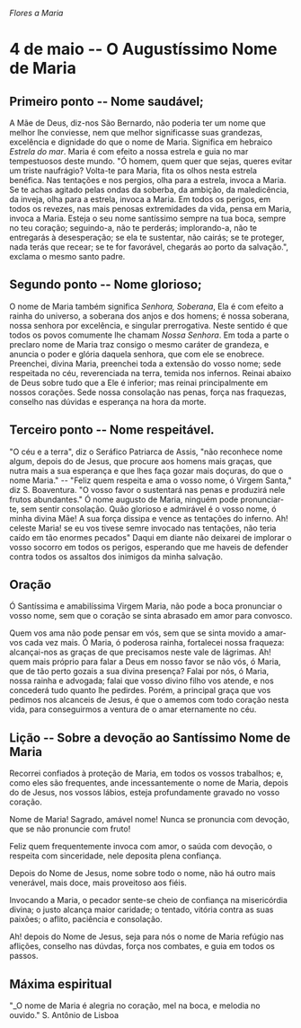 *Flores a Maria*

# 4 de maio -- O Augustíssimo Nome de Maria

## Primeiro ponto -- Nome saudável;

A Mãe de Deus, diz-nos São Bernardo, não poderia ter um nome que melhor lhe conviesse, nem que melhor significasse suas grandezas, excelência e dignidade do que o nome de Maria. Significa em hebraico _Estrela do mar_. Maria é com efeito a nossa estrela e guia no mar tempestuosos deste mundo. "Ó homem, quem quer que sejas, queres evitar um triste naufrágio? Volta-te para Maria, fita os olhos nesta estrela benéfica. Nas tentações e nos pergios, olha para a estrela, invoca a Maria. Se te achas agitado pelas ondas da soberba, da ambição, da maledicência, da inveja, olha para a estrela, invoca a Maria. Em todos os perigos, em todos os revezes, nas mais penosas extremidades da vida, pensa em Maria, invoca a Maria. Esteja o seu nome santíssimo sempre na tua boca, sempre no teu coração; seguindo-a, não te perderás; implorando-a, não te entregarás à desesperação; se ela te sustentar, não cairás; se te proteger, nada terás que recear; se te for favorável, chegarás ao porto da salvação.", exclama o mesmo santo padre.

## Segundo ponto -- Nome glorioso;

O nome de Maria também significa _Senhora, Soberana_, Ela é com efeito a rainha do universo, a soberana dos anjos e dos homens; é nossa soberana, nossa senhora por excelência, e singular prerrogativa. Neste sentido é que todos os povos comumente lhe chamam _Nossa Senhora_. Em toda a parte o preclaro nome de Maria traz consigo o mesmo caráter de grandeza, e anuncia o poder e glória daquela senhora, que com ele se enobrece. Preenchei, divina Maria, preenchei toda a extensão do vosso nome; sede respeitada no céu, reverenciada na terra, temida nos infernos. Reinai abaixo de Deus sobre tudo que a Ele é inferior; mas reinai principalmente em nossos corações. Sede nossa consolação nas penas, força nas fraquezas, conselho nas dúvidas e esperança na hora da morte.

## Terceiro ponto -- Nome respeitável.

"O céu e a terra", diz o Seráfico Patriarca de Assis, "não reconhece nome algum, depois do de Jesus, que procure aos homens mais graças, que nutra mais a sua esperança e que lhes faça gozar mais doçuras, do que o nome Maria." -- "Feliz quem respeita e ama o vosso nome, ó Virgem Santa," diz S. Boaventura. "O vosso favor o sustentará nas penas e produzirá nele frutos abundantes." Ó nome augusto de Maria, ninguém pode pronunciar-te, sem sentir consolação. Quão glorioso e admirável é o vosso nome, ó minha divina Mãe! A sua força dissipa e vence as tentações do inferno. Ah! celeste Maria! se eu vos tivese semre invocado nas tentações, não teria caído em tão enormes pecados" Daqui em diante não deixarei de implorar o vosso socorro em todos os perigos, esperando que me haveis de defender contra todos os assaltos dos inimigos da minha salvação.

## Oração

Ó Santíssima e amabilíssima Virgem Maria, não pode a boca pronunciar o vosso nome, sem que o coração se sinta abrasado em amor para convosco.

Quem vos ama não pode pensar em vós, sem que se sinta movido a amar-vos cada vez mais. Ó Maria, ó poderosa rainha, fortalecei nossa fraqueza: alcançai-nos as graças de que precisamos neste vale de lágrimas. Ah! quem mais próprio para falar a Deus em nosso favor se não vós, ó Maria, que de tão perto gozais a sua divina presença? Falai por nós, ó Maria, nossa rainha e advogada; falai que vosso divino filho vos atende, e nos concederá tudo quanto lhe pedirdes. Porém, a principal graça que vos pedimos nos alcanceis de Jesus, é que o amemos com todo coração nesta vida, para conseguirmos a ventura de o amar eternamente no céu.

## Lição -- Sobre a devoção ao Santíssimo Nome de Maria

Recorrei confiados à proteção de Maria, em todos os vossos trabalhos; e, como eles são frequentes, ande incessantemente o nome de Maria, depois do de Jesus, nos vossos lábios, esteja profundamente gravado no vosso coração.

Nome de Maria! Sagrado, amável nome! Nunca se pronuncia com devoção, que se não pronuncie com fruto!

Feliz quem frequentemente  invoca com amor, o saúda com devoção, o respeita com sinceridade, nele deposita plena confiança.

Depois do Nome de Jesus, nome sobre todo o nome, não há outro mais venerável, mais doce, mais proveitoso aos fiéis.

Invocando a Maria, o pecador sente-se cheio de confiança na misericórdia divina; o justo alcança maior caridade; o tentado, vitória contra as suas paixões; o aflito, paciência e consolação.

Ah! depois do Nome de Jesus, seja para nós o nome de Maria refúgio nas aflições, conselho nas dúvdas, força nos combates, e guia em todos os passos.

## Máxima espiritual

"_O nome de Maria é alegria no coração, mel na boca, e melodia no ouvido." S. Antônio de Lisboa
